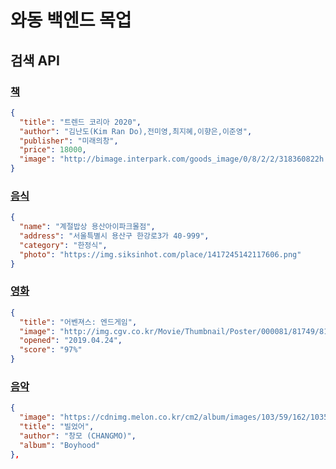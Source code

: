 # 와동 백엔드 목업

## 검색 API

### [책](./data/books.json)
```json
{
  "title": "트렌드 코리아 2020",
  "author": "김난도(Kim Ran Do),전미영,최지혜,이향은,이준영",
  "publisher": "미래의창",
  "price": 18000,
  "image": "http://bimage.interpark.com/goods_image/0/8/2/2/318360822h.jpg"
}
```

### [음식](./data/foods.json)
```json
{
  "name": "계절밥상 용산아이파크몰점",
  "address": "서울특별시 용산구 한강로3가 40-999",
  "category": "한정식",
  "photo": "https://img.siksinhot.com/place/1417245142117606.png"
}
```

### [영화](./data/movies.json)
```json
{
  "title": "어벤져스: 엔드게임",
  "image": "http://img.cgv.co.kr/Movie/Thumbnail/Poster/000081/81749/81749_320.jpg",
  "opened": "2019.04.24",
  "score": "97%"
}
```

### [음악](./data/music.json)
```json
{
  "image": "https://cdnimg.melon.co.kr/cm2/album/images/103/59/162/10359162_500.jpg/melon/resize/120/quality/80/optimize",
  "title": "빌었어",
  "author": "창모 (CHANGMO)",
  "album": "Boyhood"
},
```
